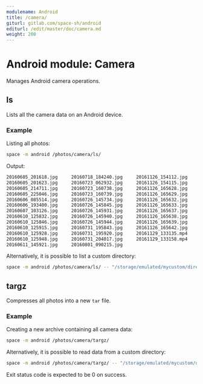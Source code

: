 ```yaml
---
modulename: Android
title: /camera/
giturl: gitlab.com/space-sh/android
editurl: /edit/master/doc/camera.md
weight: 200
---
```

# Android module: Camera

Manages Android camera operations.


## ls
Lists all the camera data on an Android device.

### Example

Listing all photos:
```sh
space -m android /photos/camera/ls/
```

Output:
```sh
20160605_201618.jpg     20160718_184240.jpg     20161126_154112.jpg             
20160605_201623.jpg     20160723_062932.jpg     20161126_154115.jpg             
20160605_214711.jpg     20160723_160738.jpg     20161126_165628.jpg             
20160605_225046.jpg     20160723_160739.jpg     20161126_165629.jpg             
20160606_085514.jpg     20160726_145734.jpg     20161126_165632.jpg             
20160606_193400.jpg     20160726_145845.jpg     20161126_165633.jpg             
20160607_103126.jpg     20160726_145931.jpg     20161126_165637.jpg             
20160610_125832.jpg     20160726_145940.jpg     20161126_165638.jpg             
20160610_125846.jpg     20160726_145944.jpg     20161126_165639.jpg             
20160610_125915.jpg     20160731_195843.jpg     20161126_165642.jpg             
20160610_125928.jpg     20160731_195920.jpg     20161129_133135.mp4             
20160610_125948.jpg     20160731_204017.jpg     20161129_133158.mp4             
20160611_145921.jpg     20160801_090215.jpg   
```  

Alternatively, it is possible to list a custom directory:
```sh
space -m android /photos/camera/ls/ -- "/storage/emulated/mycustom/directory"
```


## targz

Compresses all photos into a new `tar` file.

### Example
Creating a new archive containing all camera data:
```sh
space -m android /photos/camera/targz/
```

Alternatively, it is possible to read data from a custom directory:
```sh
space -m android /photos/camera/targz/ -- "/storage/emulated/mycustom/directory"
```

Exit status code is expected to be 0 on success.
